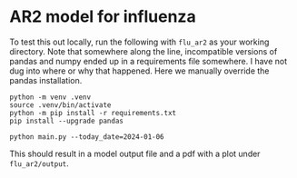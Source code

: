 # AR2 model for influenza

To test this out locally, run the following with `flu_ar2` as your working directory.  Note that somewhere along the line, incompatible versions of pandas and numpy ended up in a requirements file somewhere.  I have not dug into where or why that happened.  Here we manually override the pandas installation.

```
python -m venv .venv
source .venv/bin/activate
python -m pip install -r requirements.txt
pip install --upgrade pandas

python main.py --today_date=2024-01-06
```

This should result in a model output file and a pdf with a plot under `flu_ar2/output`.
